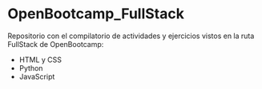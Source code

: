 # OpenBootcamp_FullStack

Repositorio con el compilatorio de actividades y ejercicios vistos en la ruta FullStack de OpenBootcamp:

  - HTML y CSS
  - Python
  - JavaScript
